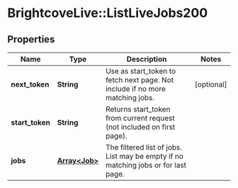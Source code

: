 # BrightcoveLive::ListLiveJobs200

## Properties
Name | Type | Description | Notes
------------ | ------------- | ------------- | -------------
**next_token** | **String** | Use as start_token to fetch next page.  Not include if no more matching jobs. | [optional] 
**start_token** | **String** | Returns start_token from current request (not included on first page). | 
**jobs** | [**Array&lt;Job&gt;**](Job.md) | The filtered list of jobs.  List may be empty if no matching jobs or for last page. | 


